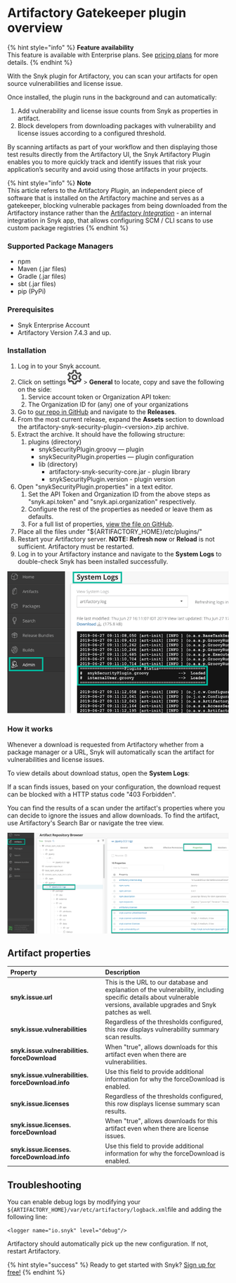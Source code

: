 # Artifactory Gatekeeper plugin overview

{% hint style="info" %}
**Feature availability**  
This feature is available with Enterprise plans. See [pricing plans](https://snyk.io/plans/) for more details.
{% endhint %}

With the Snyk plugin for Artifactory, you can scan your artifacts for open source vulnerabilities and license issue.

Once installed, the plugin runs in the background and can automatically:

1. Add vulnerability and license issue counts from Snyk as properties in artifact.
2. Block developers from downloading packages with vulnerability and license issues according to a configured threshold.

By scanning artifacts as part of your workflow and then displaying those test results directly from the Artifactory UI, the Snyk Artifactory Plugin enables you to more quickly track and identify issues that risk your application’s security and avoid using those artifacts in your projects.

{% hint style="info" %}
**Note**  
This article refers to the Artifactory _Plugin_, an independent piece of software that is installed on the Artifactory machine and serves as a gatekeeper, blocking vulnerable packages from being downloaded from the Artifactory instance rather than the [Artifactory _Integration_](https://snyk.gitbook.io/user-docs/integrations/private-registry-integrations/artifactory-registry-for-maven) - an internal integration in Snyk app, that allows configuring SCM / CLI scans to use custom package registries
{% endhint %}

### Supported Package Managers

* npm
* Maven \(.jar files\)
* Gradle \(.jar files\)
* sbt \(.jar files\)
* pip \(PyPi\)

### Prerequisites

* Snyk Enterprise Account
* Artifactory Version 7.4.3 and up.

### Installation

1. Log in to your Snyk account.
2. Click on settings ![](../../.gitbook/assets/cog_icon.png) &gt; **General** to locate, copy and save the following on the side:
   1. Service account token or Organization API token:
   2. The Organization ID for \(any\) one of your organizations
3. Go to [our repo in GitHub](https://github.com/snyk/artifactory-snyk-security-plugin) and navigate to the **Releases**. 
4. From the most current release, expand the **Assets** section to download the artifactory-snyk-security-plugin-&lt;version&gt;.zip archive. 
5. Extract the archive. It should have the following structure: 
   1. plugins \(directory\)
      * snykSecurityPlugin.groovy — plugin
      * snykSecurityPlugin.properties — plugin configuration
      * lib \(directory\)
        * artifactory-snyk-security-core.jar - plugin library
        * snykSecurityPlugin.version - plugin version
6. Open "snykSecurityPlugin.properties" in a text editor. 
   1. Set the API Token and Organization ID from the above steps as "snyk.api.token" and "snyk.api.organization" respectively.
   2. Configure the rest of the properties as needed or leave them as defaults. 
   3. For a full list of properties, [view the file on GitHub](https://github.com/snyk/artifactory-snyk-security-plugin/blob/master/core/src/main/groovy/io/snyk/plugins/artifactory/snykSecurityPlugin.properties).
7. Place all the files under "${ARTIFACTORY\_HOME}/etc/plugins/"
8. Restart your Artifactory server.    **NOTE: Refresh now** or **Reload** is not sufficient. Artifactory must be restarted.
9. Log in to your Artifactory instance and navigate to the **System Logs** to double-check Snyk has been installed successfully.

![](../../.gitbook/assets/artifactory-system-logs.png)

### How it works

Whenever a download is requested from Artifactory whether from a package manager or a URL, Snyk will automatically scan the artifact for vulnerabilities and license issues.

To view details about download status, open the **System Logs**:

If a scan finds issues, based on your configuration, the download request can be blocked with a HTTP status code "403 Forbidden".

You can find the results of a scan under the artifact's properties where you can decide to ignore the issues and allow downloads. To find the artifact, use Artifactory's Search Bar or navigate the tree view.

![](../../.gitbook/assets/uuid-c6d4c41d-5c98-079d-31e7-f4fb5c788d4c-en.png)

## Artifact properties

| **Property** | **Description** |
| :--- | :--- |
| **snyk.issue.url** | This is the URL to our database and explanation of the vulnerability, including specific details about vulnerable versions, available upgrades and Snyk patches as well. |
| **snyk.issue.vulnerabilities** | Regardless of the thresholds configured, this row displays vulnerability summary scan results. |
| **snyk.issue.vulnerabilities. forceDownload** | When "true", allows downloads for this artifact even when there are vulnerabilities. |
| **snyk.issue.vulnerabilities. forceDownload.info** | Use this field to provide additional information for why the forceDownload is enabled. |
| **snyk.issue.licenses** | Regardless of the thresholds configured, this row displays license summary scan results. |
| **snyk.issue.licenses. forceDownload** | When "true", allows downloads for this artifact even when there are license issues. |
| **snyk.issue.licenses. forceDownload.info** | Use this field to provide additional information for why the forceDownload is enabled. |

## Troubleshooting

You can enable debug logs by modifying your `${ARTIFACTORY_HOME}/var/etc/artifactory/logback.xml`file and adding the following line:

```text
<logger name="io.snyk" level="debug"/>
```

Artifactory should automatically pick up the new configuration. If not, restart Artifactory.

{% hint style="success" %}
Ready to get started with Snyk? [Sign up for free!](https://snyk.io/login?cta=sign-up&loc=footer&page=support_docs_page)
{% endhint %}

